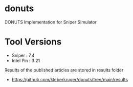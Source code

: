 # donuts
DONUTS Implementation for Sniper Simulator

# Tool Versions
- Sniper    : 7.4
- Intel Pin : 3.21

Results of the published articles are stored in results folder
- https://github.com/kleberkruger/donuts/tree/main/results
